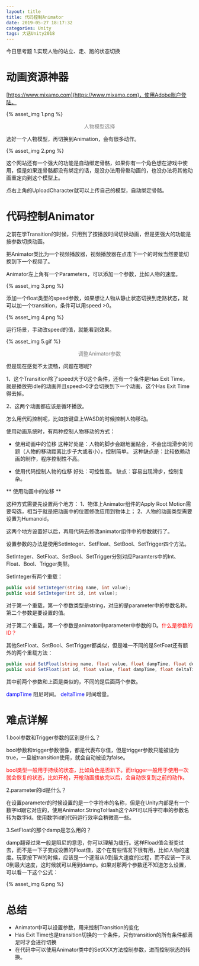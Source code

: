 ```yaml
---
layout: title
title: 代码控制Animator
date: 2019-05-27 18:17:32
categories: Unity
tags: 大话Unity2018
---
```

今日思考题
1.实现人物的站立、走、跑的状态切换

<!--more-->

# 动画资源神器

[https://www.mixamo.com](https://www.mixamo.com)，使用Adobe账户登陆。

{% asset_img 1.png %}
<center><font color="gray">人物模型选择</font></center>

选好一个人物模型，再切换到Animation，会有很多动作。

{% asset_img 2.png %}

这个网站还有一个强大的功能是自动绑定骨骼，如果你有一个角色想在游戏中使用，但是如果连骨骼都没有绑定的话，是没办法用骨骼动画的，也没办法将其他动画重定向到这个模型上。

点右上角的UploadCharacter就可以上传自己的模型，自动绑定骨骼。

# 代码控制Animator

之前在学Transition的时候，只用到了按播放时间切换动画，但是更强大的功能是按参数切换动画。

把Animator类比为一个视频播放器，视频播放器在点击下一个的时候当然要能切换到下一个视频了。

Animator左上角有一个Parameters，可以添加一个参数，比如人物的速度。

{% asset_img 3.png %}

添加一个float类型的speed参数，如果想让人物从静止状态切换到走路状态，就可以加一个transition，条件可以用speed >0。

{% asset_img 4.png %}


运行场景，手动改speed的值，就能看到效果。

{% asset_img 5.gif %}
<center><font color="gray">调整Animator参数</font></center>

但是现在感觉不太流畅，问题在哪呢?

1、这个Transition除了speed大于0这个条件，还有一个条件是Has Exit Time，就是播放完idle的动画并且speed>0才会切换到下一个动画，这个Has Exit Time得去掉。

2、这两个动画都应该是循环播放。

怎么用代码控制呢，比如按键盘上WASD的时候控制人物移动。

使用动画系统时，有两种控制人物移动的方式：

* 使用动画中的位移
这种好处是：人物的脚步会跟地面贴合，不会出现滑步的问题（人物的移动距离比步子大或者小），控制简单。
这种缺点是：比较依赖动画的制作，程序控制性不高。

* 使用代码控制人物的位移
好处：可控性高。
缺点：容易出现滑步，控制复杂。

** 使用动画中的位移 **

这种方式需要先设置两个地方：
1、物体上Animator组件的Apply Root Motion需要勾选，相当于就是把动画中的位置修改应用到物体上；
2、人物的动画类型需要设置为Humanoid。

这两个地方设置好以后，再用代码去修改animator组件中的参数就行了。

设置参数的办法是使用SetInteger、SetFloat、SetBool、SetTrigger四个方法。

SetInteger、SetFloat、SetBool、SetTrigger分别对应Paramters中的Int、Float、Bool、Trigger类型。

SetInteger有两个重载：
```cs
public void SetInteger(string name, int value);
public void SetInteger(int id, int value);
```
对于第一个重载，第一个参数类型是string，对应的是parameter中的参数名称。第二个参数是要设置的值。

对于第二个重载，第一个参数是animator中parameter中参数的ID。<span style="color:red;">什么是参数的ID？</span>

其他SetFloat、SetBool、SetTrigger都类似，但是唯一不同的是SetFoat还有额外的两个重载方法：
```cs
public void SetFloat(string name, float value, float dampTime, float deltaTime);
public void SetFloat(int id, float value, float dampTime, float deltaTime);
```
其中前两个参数和上面是类似的，不同的是后面两个参数。

<span style="color:blue;">dampTime</span> 阻尼时间。
<span style="color:blue;">deltaTime</span> 时间增量。


# 难点详解

1.bool参数和Trigger参数的区别是什么？

bool参数和trigger参数很像，都是代表布尔值，但是trigger参数只能被设为true，一旦被transition使用，就会自动被设为false。

<span style="color:red;">bool类型一般用于持续的状态，比如角色是否趴下。而trigger一般用于使用一次就会恢复的状态，比如开枪，开枪动画播放完以后，会自动恢复到之前的动作。</span>

2.parameter的id是什么？

在设置parameter的时候设置的是一个字符串的名称，但是在Unity内部是有一个数字id跟它对应的，使用Animator.StringToHash这个API可以将字符串的参数名转为数字id。使用数字id的代码运行效率会稍微高一些。

3.SetFloat的那个damp是怎么用的？

damp翻译过来一般是阻尼的意思，你可以理解为缓行。这样Fload值会渐变过去，而不是一下子变成设置的Float值，这个在有些情况下很有用，比如人物的速度。玩家按下W的时候，应该是一个逐渐从0到最大速度的过程，而不应该一下从0到最大速度，这时候就可以用到damp。如果对那两个参数还不知道怎么设置，可以看一下这个公式：

{% asset_img 6.png %}

# 总结

* Animator中可以设置参数，用来控制Transition的变化
* Has Exit Time也是transition切换的一个条件，只有transition的所有条件都满足时才会进行切换
* 在代码中可以使用Animator类中的SetXXX方法控制参数，进而控制状态的转换。